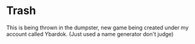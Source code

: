 # Trash

This is being thrown in the dumpster, new game being created under my account called Ybardok. (Just used a name generator don't judge)
